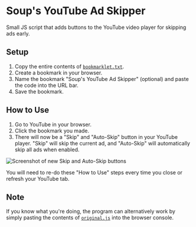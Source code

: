 # Soup's YouTube Ad Skipper
Small JS script that adds buttons to the YouTube video player for skipping ads early.

## Setup
1. Copy the entire contents of [`bookmarklet.txt`](https://github.com/the-can-of-soup/soup_yt_ad_skipper/blob/main/bookmarklet.txt).
2. Create a bookmark in your browser.
3. Name the bookmark "Soup's YouTube Ad Skipper" (optional) and paste the code into the URL bar.
4. Save the bookmark.

## How to Use
1. Go to YouTube in your browser.
2. Click the bookmark you made.
3. There will now be a "Skip" and "Auto-Skip" button in your YouTube player. "Skip" will skip the current ad, and "Auto-Skip" will automatically skip all ads when enabled.

![Screenshot of new Skip and Auto-Skip buttons](https://github.com/user-attachments/assets/be85484a-66e9-4612-b5a1-099aec14ea20)

You will need to re-do these "How to Use" steps every time you close or refresh your YouTube tab.

## Note
If you know what you're doing, the program can alternatively work by simply pasting the contents of [`original.js`](https://github.com/the-can-of-soup/soup_yt_ad_skipper/blob/main/original.js) into the browser console.
